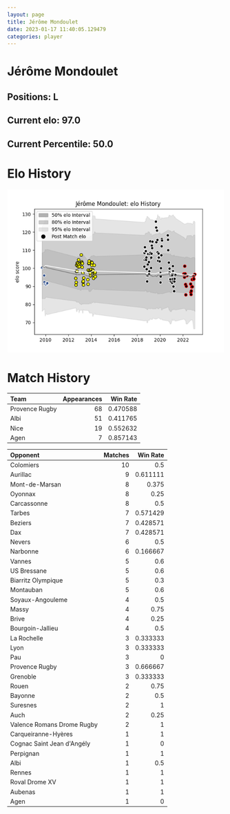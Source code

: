 ```yaml
---  
layout: page  
title: Jérôme Mondoulet  
date: 2023-01-17 11:40:05.129479  
categories: player  
---
```

# Jérôme Mondoulet

## Positions: L

## Current elo: 97.0

## Current Percentile: 50.0

# Elo History


![elo history](history_JérômeMondoulet.png)
# Match History


| Team           |   Appearances |   Win Rate |
|:---------------|--------------:|-----------:|
| Provence Rugby |            68 |   0.470588 |
| Albi           |            51 |   0.411765 |
| Nice           |            19 |   0.552632 |
| Agen           |             7 |   0.857143 |

| Opponent                   |   Matches |   Win Rate |
|:---------------------------|----------:|-----------:|
| Colomiers                  |        10 |   0.5      |
| Aurillac                   |         9 |   0.611111 |
| Mont-de-Marsan             |         8 |   0.375    |
| Oyonnax                    |         8 |   0.25     |
| Carcassonne                |         8 |   0.5      |
| Tarbes                     |         7 |   0.571429 |
| Beziers                    |         7 |   0.428571 |
| Dax                        |         7 |   0.428571 |
| Nevers                     |         6 |   0.5      |
| Narbonne                   |         6 |   0.166667 |
| Vannes                     |         5 |   0.6      |
| US Bressane                |         5 |   0.6      |
| Biarritz Olympique         |         5 |   0.3      |
| Montauban                  |         5 |   0.6      |
| Soyaux-Angouleme           |         4 |   0.5      |
| Massy                      |         4 |   0.75     |
| Brive                      |         4 |   0.25     |
| Bourgoin-Jallieu           |         4 |   0.5      |
| La Rochelle                |         3 |   0.333333 |
| Lyon                       |         3 |   0.333333 |
| Pau                        |         3 |   0        |
| Provence Rugby             |         3 |   0.666667 |
| Grenoble                   |         3 |   0.333333 |
| Rouen                      |         2 |   0.75     |
| Bayonne                    |         2 |   0.5      |
| Suresnes                   |         2 |   1        |
| Auch                       |         2 |   0.25     |
| Valence Romans Drome Rugby |         2 |   1        |
| Carqueiranne-Hyères        |         1 |   1        |
| Cognac Saint Jean d'Angély |         1 |   0        |
| Perpignan                  |         1 |   1        |
| Albi                       |         1 |   0.5      |
| Rennes                     |         1 |   1        |
| Roval Drome XV             |         1 |   1        |
| Aubenas                    |         1 |   1        |
| Agen                       |         1 |   0        |